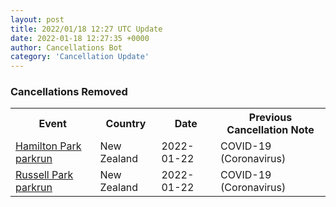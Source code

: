 ```yaml
---
layout: post
title: 2022/01/18 12:27 UTC Update
date: 2022-01-18 12:27:35 +0000
author: Cancellations Bot
category: 'Cancellation Update'
---
```


<h3>Cancellations Removed</h3>
<div class='hscrollable'>
<table style='width: 100%'>
    <tr>
        <th>Event</th>
        <th>Country</th>
        <th>Date</th>
        <th>Previous Cancellation Note</th>
    </tr>
    <tr>
        <td><a href="Removed">Hamilton Park parkrun</a></td>
        <td>New Zealand</td>
        <td>2022-01-22</td>
        <td>COVID-19 (Coronavirus)</td>
    </tr>
    <tr>
        <td><a href="Removed">Russell Park parkrun</a></td>
        <td>New Zealand</td>
        <td>2022-01-22</td>
        <td>COVID-19 (Coronavirus)</td>
    </tr>
</table>
</div>
